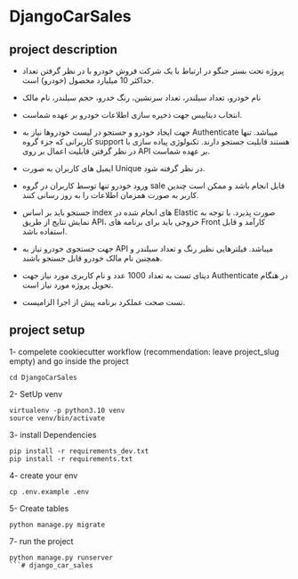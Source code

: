 # DjangoCarSales

## project description

- پروژه تحت بستر جنگو در ارتباط با یک شرکت فروش خودرو با در نظر گرفتن تعداد حداکثر 10 میلیارد محصول (خودرو) است. 

- نام خودرو، تعداد سیلندر، تعداد سرنشین، رنگ خدرو، حجم سیلندر، نام مالک

- انتخاب دیتابیس جهت ذخیره سازی اطلاعات خودرو بر عهده شماست.

- جهت ایجاد خودرو و جستجو در لیست خودروها نیاز به Authenticate میباشد. تنها کاربرانی که جزء گروه support هستند قابلیت جستجو دارند. تکنولوژی پیاده سازی با در نظر گرفتن قابلیت اعمال بر روی API بر عهده شماست.

- ایمیل های کاربران به صورت Unique در نظر گرفته شود.

- ورود خودرو تنها توسط کاربران در گروه sale قابل انجام باشد و ممکن است چندین کاربر به صورت همزمان اطلاعات را به روز رسانی کنند.

- جستجو باید بر اساس index های انجام شده در Elastic صورت پذیرد. با توجه به نمایش نتایج از طریق API، خروجی باید برای برنامه های Front کارآمد و قابل استفاده باشد.

- جهت جستجوی خودرو نیاز به API میباشد. فیلترهایی نظیر رنگ و تعداد سیلندر و همچنین نام مالک خودرو قابل جستجو باشند.

- دیتای تست به تعداد 1000 عدد و نام کاربری مورد نیاز جهت Authenticate در هنگام تحویل پروژه مورد نیاز است.

- تست صحت عملکرد برنامه پیش از اجرا الزامیست.


## project setup


1- compelete cookiecutter workflow (recommendation: leave project_slug empty) and go inside the project
```
cd DjangoCarSales
```

2- SetUp venv
```
virtualenv -p python3.10 venv
source venv/bin/activate
```

3- install Dependencies
```
pip install -r requirements_dev.txt
pip install -r requirements.txt
```

4- create your env
```
cp .env.example .env
```

5- Create tables
```
python manage.py migrate
```

7- run the project
```
python manage.py runserver
```# django_car_sales
